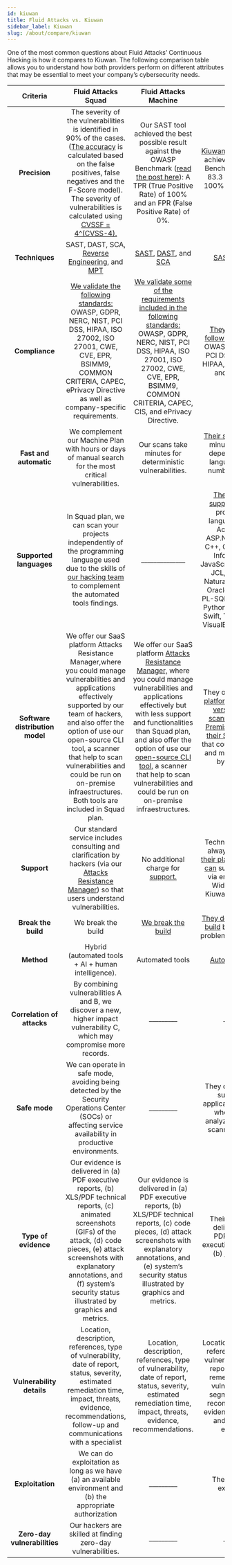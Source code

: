 ```yaml
---
id: kiuwan
title: Fluid Attacks vs. Kiuwan
sidebar_label: Kiuwan
slug: /about/compare/kiuwan
---
```


One of the most common questions about
Fluid Attacks’ Continuous Hacking is
how it compares to Kiuwan.
The following comparison table allows
you to understand how both providers perform
on different attributes that may be essential
to meet your company’s cybersecurity needs.

|           **Criteria**          |                                                                                                                                                                  **Fluid Attacks  Squad**                                                                                                                                                                  |                                                                                                                                                                                                                   **Fluid Attacks Machine**                                                                                                                                                                                                                   |                                                                                                                                                                                             **Kiuwan**                                                                                                                                                                                            |
|:-------------------------------:|:----------------------------------------------------------------------------------------------------------------------------------------------------------------------------------------------------------------------------------------------------------------------------------------------------------------------------------------------------------:|:-------------------------------------------------------------------------------------------------------------------------------------------------------------------------------------------------------------------------------------------------------------------------------------------------------------------------------------------------------------------------------------------------------------------------------------------------------------:|:-------------------------------------------------------------------------------------------------------------------------------------------------------------------------------------------------------------------------------------------------------------------------------------------------------------------------------------------------------------------------------------------------:|
| **Precision**                   | The severity of the vulnerabilities is  identified in 90% of the cases. ([The  accuracy](/about/sla/accuracy/) is calculated based on the false  positives, false negatives and the F-Score  model). The severity of vulnerabilities is  calculated using [CVSSF = 4^(CVSS-4).](/about/faq/#adjustment-by-severity)                                        | Our SAST tool achieved the best possible  result against the OWASP Benchmark  ([read the post here](https://fluidattacks.com/blog/owasp-benchmark-fluid-attacks/)): A TPR (True Positive  Rate) of 100% and an FPR (False Positive  Rate) of 0%.                                                                                                                                                                                                              | [Kiuwan Code](https://www.kiuwan.com/blog/owasp-benchmark-diy/) Security achieved an   OWASP Benchmark score of 83.3 with a   TPR of 100% and an FPR of 16.7%.                                                                                                                                                                                                                                    |
| **Techniques**                  | SAST, DAST, SCA, [Reverse Engineering](https://fluidattacks.com/categories/re/), and [MPT](https://fluidattacks.com/categories/re/)                                                                                                                                                                                                                        | [SAST](https://fluidattacks.com/categories/sast/), [DAST](https://fluidattacks.com/categories/sast/), and [SCA](https://fluidattacks.com/categories/sca/)                                                                                                                                                                                                                                                                                                     | [SAST](https://www.kiuwan.com/blog/owasp-benchmark-diy/) and [SCA](https://www.kiuwan.com/insights-open-source/)                                                                                                                                                                                                                                                                                  |
| **Compliance**                  | [We validate the following standards:](https://docs.fluidattacks.com/criteria/compliance/)  OWASP, GDPR, NERC, NIST, PCI DSS,  HIPAA, ISO 27002, ISO 27001, CWE, CVE,  EPR, BSIMM9, COMMON CRITERIA,  CAPEC, ePrivacy Directive as well as  company-specific requirements.                                                                                 | [We validate some of the requirements  included in the following standards:](https://docs.fluidattacks.com/criteria/compliance/) OWASP, GDPR, NERC, NIST, PCI DSS,  HIPAA, ISO 27001, ISO 27002, CWE, CVE,  EPR, BSIMM9, COMMON CRITERIA,  CAPEC, CIS, and ePrivacy Directive.                                                                                                                                                                                | [They validate the following standards:](https://www.kiuwan.com/blog/security-standards-in-software-development/)  OWASP, NIST, CWE, PCI DSS,  MISRA-C, HIPAA, WASC, BIZEC, and  SEI CERT.                                                                                                                                                                                                        |
| **Fast and automatic**          | We complement our Machine Plan with   hours or days of manual search for the   most critical vulnerabilities.                                                                                                                                                                                                                                              | Our scans take minutes for deterministic   vulnerabilities.                                                                                                                                                                                                                                                                                                                                                                                                   | [Their scans](https://www.kiuwan.com/docs/pages/viewpage.action?pageId=17727689) can take minutes or hours,   depending on the language and the number   of lines of code.                                                                                                                                                                                                                        |
| **Supported languages**         | In Squad plan, we can scan your projects independently of the programming language used due to the skills of [our hacking team](https://fluidattacks.com/solutions/penetration-testing/) to complement the automated tools findings.                                                                                                                       |______________                                 | [Their solutions support](https://www.kiuwan.com/docs/pages/viewpage.action?pageId=17727588) following programming languages: ABAP, ActionScript, ASP.NET, C, Cobol, C++, C#, Go, HTML, Informix, Java, JavaScript/TypeScript, JCL, JSP, Kotlin, Natural, Objective C, OracleForms, PHP, PL-SQL, PowerScript, Python, RPG4, Scala, Swift, Transact-SQL, VisualBasic 6, VB.Net                     |
| **Software distribution model** | We offer our SaaS platform Attacks Resistance Manager,where you could manage vulnerabilities and applications effectively supported by our team of hackers, and also offer the option of use our open-source CLI tool, a scanner that help to scan vulnerabilities and could be run on on-premise infraestructures. Both tools are included in Squad plan. | We offer our SaaS platform [Attacks Resistance Manager,](https://docs.fluidattacks.com/machine/web/arm) where you could manage vulnerabilities and applications effectively but with less support and functionalities  than Squad plan, and also offer the option of use our [open-source CLI tool,](https://docs.fluidattacks.com/machine/scanner/plans/foss)  a  scanner that help to scan vulnerabilities and could be run on on-premise infraestructures. | They offer their [SaaS platform](https://www.kiuwan.com/docs/display/K5/Kiuwan+Cloud+Analyzer), also a [local version of their scanner](https://www.kiuwan.com/docs/display/K5/Kiuwan+Local+Analyzer), and [On-Premises version of their SaaS platform](https://www.kiuwan.com/docs/display/K5/Kiuwan+On-Premises+Distributed+Version) that could be installed and managed totally by the client. |
| **Support**                     | Our standard service includes consulting  and clarification by hackers (via our  [Attacks Resistance Manager](https://docs.fluidattacks.com/machine/web/arm)) so that users  understand vulnerabilities.                                                                                                                                                   | No additional charge for [support.](/machine/web/support/live-chat)                                                                                                                                                                                                                                                                                                                                                                                           | Technical support is always included [in   their plans. Customers can](https://www.kiuwan.com/docs/display/K5/Kiuwan+Technical+Support+Guide) submit requests   via email, the Help Widget, and the Kiuwan   Help Center                                                                                                                                                                          |
| **Break the build**             | We break the build                                                                                                                                                                                                                                                                                                                                         | [We break the build](https://fluidattacks.com/solutions/devsecops/)                                                                                                                                                                                                                                                                                                                                                                                           | [They do not break the build](https://www.kiuwan.com/press-releases/) but only   report problematic conditions                                                                                                                                                                                                                                                                                    |
| **Method**                      | Hybrid (automated tools + AI + human   intelligence).                                                                                                                                                                                                                                                                                                      | Automated tools                                                                                                                                                                                                                                                                                                                                                                                                                                               | [Automated tools.](https://www.kiuwan.com/insights-open-source/)                                                                                                                                                                                                                                                                                                                                  |
| **Correlation of attacks**      | By combining vulnerabilities A and B, we   discover a new, higher impact   vulnerability C, which may compromise   more records.                                                                                                                                                                                                                           | _________                                                                                                                                                                                                                                                                                                                                                                                                                                                     | _________                                                                                                                                                                                                                                                                                                                                                                                         |
| **Safe mode**                   | We can operate in safe mode, avoiding   being detected by the Security   Operations Center (SOCs) or affecting   service availability in productive   environments.                                                                                                                                                                                        | _________                                                                                                                                                                                                                                                                                                                                                                                                                                                     | They do not need to suspend the   application's service, whose code is   analyzed during the scanning process.                                                                                                                                                                                                                                                                                    |
| **Type of evidence**            | Our evidence is delivered in (a) PDF   executive reports, (b) XLS/PDF technical   reports, (c) animated screenshots (GIFs)   of the attack, (d) code pieces, (e) attack   screenshots with explanatory annotations,   and (f) system’s security status illustrated   by graphics and metrics.                                                              | Our evidence is delivered in (a) PDF executive reports, (b) XLS/PDF technical reports, (c) code pieces, (d) attack screenshots with explanatory annotations, and (e) system’s security status illustrated by graphics and metrics.                                                                                                                                                                                                                            | Their evidence is delivered in  (a) PDF/XML/CSV executive reports and   (b) [customized reports.](https://www.kiuwan.com/docs/display/K5/Getting+Started+with+Kiuwan)                                                                                                                                                                                                                             |
| **Vulnerability details**       | Location, description, references, type of vulnerability, date of report, status, severity, estimated remediation time, impact, threats, evidence, recommendations, follow-up and communications with a specialist                                                                                                                                         | Location, description, references, type of vulnerability, date of report, status, severity, estimated remediation time, impact, threats, evidence, recommendations.                                                                                                                                                                                                                                                                                           | Location, description, references, type of vulnerability, date of report, estimated remediation time, vulnerable code segment, threats, recommendations, evidence, vulnerable and fixed code examples.                                                                                                                                                                                            |
| **Exploitation**                | We can do exploitation as long as we   have (a) an available environment and   (b) the appropriate authorization                                                                                                                                                                                                                                           | _________                                                                                                                                                                                                                                                                                                                                                                                                                                                     | They cannot do exploitation.                                                                                                                                                                                                                                                                                                                                                                      |
| **Zero-day vulnerabilities**    | Our hackers are skilled at finding   zero-day vulnerabilities.                                                                                                                                                                                                                                                                                             | _________                                                                                                                                                                                                                                                                                                                                                                                                                                                     | _________                                                                                                                                                                                                                                                                                                                                                                                         |

